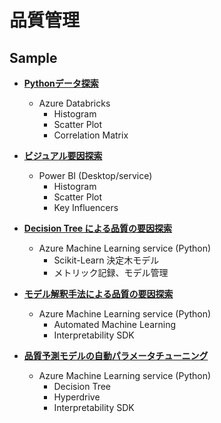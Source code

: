 # 品質管理

## Sample

- [**Pythonデータ探索**](./Python-Explore) 
    -   Azure Databricks
        - Histogram
        - Scatter Plot
        - Correlation Matrix

- [**ビジュアル要因探索**](./Visual-Explore)
    - Power BI (Desktop/service)
        - Histogram
        - Scatter Plot
        - Key Influencers
- [**Decision Tree による品質の要因探索**](./Statistics)
    - Azure Machine Learning service (Python)
        - Scikit-Learn 決定木モデル
        - メトリック記録、モデル管理

<!-- ### [**自動機械学習による品質予測モデル構築**](./Quality-Control/Quality-Prediction)
- Azure Machine Learning service (Python)
    - Automated Machine Learning -->

- [**モデル解釈手法による品質の要因探索**](./FactoryQC-Interpret)
    - Azure Machine Learning service (Python)
        - Automated Machine Learning
        - Interpretability SDK


- [**品質予測モデルの自動パラメータチューニング**](./FactoryQC-Hyperdrive)
    - Azure Machine Learning service (Python)
        - Decision Tree
        - Hyperdrive
        - Interpretability SDK